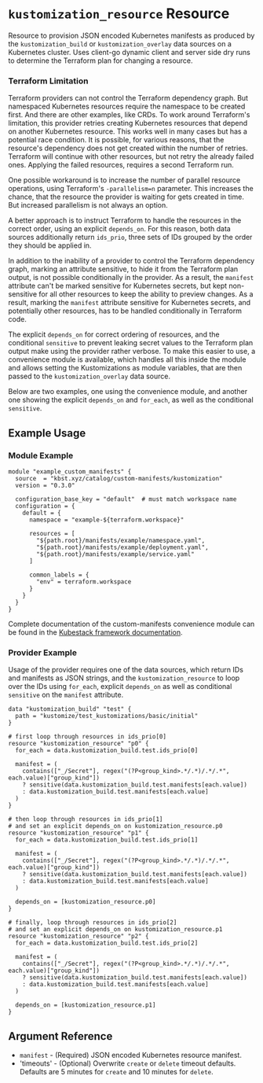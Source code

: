 # `kustomization_resource` Resource

Resource to provision JSON encoded Kubernetes manifests as produced by the `kustomization_build` or `kustomization_overlay` data sources on a Kubernetes cluster. Uses client-go dynamic client and server side dry runs to determine the Terraform plan for changing a resource.

### Terraform Limitation

Terraform providers can not control the Terraform dependency graph. But namespaced Kubernetes resources require the namespace to be created first. And there are other examples, like CRDs. To work around Terraform's limitation, this provider retries creating Kubernetes resources that depend on another Kubernetes resource. This works well in many cases but has a potential race condition. It is possible, for various reasons, that the resource's dependency does not get created within the number of retries. Terraform will continue with other resources, but not retry the already failed ones. Applying the failed resources, requires a second Terraform run.

One possible workaround is to increase the number of parallel resource operations, using Terraform's `-parallelism=n` parameter. This increases the chance, that the resource the provider is waiting for gets created in time. But increased parallelism is not always an option.

A better approach is to instruct Terraform to handle the resources in the correct order, using an explicit `depends_on`. For this reason, both data sources additionally return `ids_prio`, three sets of IDs grouped by the order they should be applied in.

In addition to the inability of a provider to control the Terraform dependency graph, marking an attribute sensitive, to hide it from the Terraform plan output, is not possible conditionally in the provider. As a result, the `manifest` attribute can't be marked sensitive for Kubernetes secrets, but kept non-sensitive for all other resources to keep the ability to preview changes. As a result, marking the `manifest` attribute sensitive for Kubernetes secrets, and potentially other resources, has to be handled conditionally in Terraform code.

The explicit `depends_on` for correct ordering of resources, and the conditional `sensitive` to prevent leaking secret values to the Terraform plan output make using the provider rather verbose. To make this easier to use, a convenience module is available, which handles all this inside the module and allows setting the Kustomizations as module variables, that are then passed to the `kustomization_overlay` data source. 

Below are two examples, one using the convenience module, and another one showing the explicit `depends_on` and `for_each`, as well as the conditional `sensitive`.

## Example Usage

### Module Example

```hcl
module "example_custom_manifests" {
  source  = "kbst.xyz/catalog/custom-manifests/kustomization"
  version = "0.3.0"

  configuration_base_key = "default"  # must match workspace name
  configuration = {
    default = {
      namespace = "example-${terraform.workspace}"

      resources = [
        "${path.root}/manifests/example/namespace.yaml",
        "${path.root}/manifests/example/deployment.yaml",
        "${path.root}/manifests/example/service.yaml"
      ]

      common_labels = {
        "env" = terraform.workspace
      }
    }
  }
}
```

Complete documentation of the custom-manifests convenience module can be found in the [Kubestack framework documentation](https://www.kubestack.com/framework/documentation/cluster-service-modules#custom-manifests).

### Provider Example

Usage of the provider requires one of the data sources, which return IDs and manifests as JSON strings, and the `kustomization_resource` to loop over the IDs using `for_each`, explicit `depends_on` as well as conditional `sensitive` on the `manifest` attribute.

```hcl
data "kustomization_build" "test" {
  path = "kustomize/test_kustomizations/basic/initial"
}

# first loop through resources in ids_prio[0]
resource "kustomization_resource" "p0" {
  for_each = data.kustomization_build.test.ids_prio[0]

  manifest = (
    contains(["_/Secret"], regex("(?P<group_kind>.*/.*)/.*/.*", each.value)["group_kind"])
    ? sensitive(data.kustomization_build.test.manifests[each.value])
    : data.kustomization_build.test.manifests[each.value]
  )
}

# then loop through resources in ids_prio[1]
# and set an explicit depends_on on kustomization_resource.p0
resource "kustomization_resource" "p1" {
  for_each = data.kustomization_build.test.ids_prio[1]

  manifest = (
    contains(["_/Secret"], regex("(?P<group_kind>.*/.*)/.*/.*", each.value)["group_kind"])
    ? sensitive(data.kustomization_build.test.manifests[each.value])
    : data.kustomization_build.test.manifests[each.value]
  )

  depends_on = [kustomization_resource.p0]
}

# finally, loop through resources in ids_prio[2]
# and set an explicit depends_on on kustomization_resource.p1
resource "kustomization_resource" "p2" {
  for_each = data.kustomization_build.test.ids_prio[2]

  manifest = (
    contains(["_/Secret"], regex("(?P<group_kind>.*/.*)/.*/.*", each.value)["group_kind"])
    ? sensitive(data.kustomization_build.test.manifests[each.value])
    : data.kustomization_build.test.manifests[each.value]
  )

  depends_on = [kustomization_resource.p1]
}

```

## Argument Reference

- `manifest` - (Required) JSON encoded Kubernetes resource manifest.
- 'timeouts' - (Optional) Overwrite `create` or `delete` timeout defaults. Defaults are 5 minutes for `create` and 10 minutes for `delete`.
